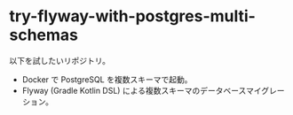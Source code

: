 # try-flyway-with-postgres-multi-schemas

以下を試したいリポジトリ。

- Docker で PostgreSQL を複数スキーマで起動。
- Flyway (Gradle Kotlin DSL) による複数スキーマのデータベースマイグレーション。
